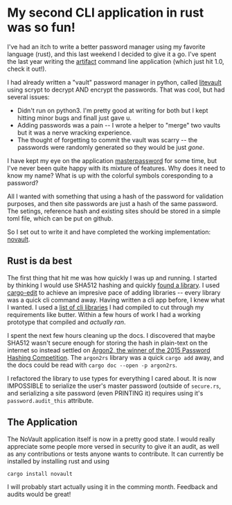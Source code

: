 # My second CLI application in rust was so fun!

I've had an itch to write a better password manager using my favorite
language (rust), and this last weekend I decided to give it a go.
I've spent the last year writing the [artifact][1] command line
application (which just hit 1.0, check it out!).

I had already written a "vault" password manager in python, called
[litevault][2] using scrypt to decrypt AND encrypt the passwords.
That was cool, but had several issues:
- Didn't run on python3. I'm pretty good at writing for both but
  I kept hitting minor bugs and finall just gave u.
- Adding passwords was a pain -- I wrote a helper to "merge" two
  vaults but it was a nerve wracking experience.
- The thought of forgetting to commit the vault was scarry -- the
  passwords were randomly generated so they would be just *gone*.

I have kept my eye on the application [masterpassword][3] for some time, but
I've never been quite happy with its mixture of features. Why does it need
to know my name? What is up with the colorful symbols coresponding to a
password?

All I wanted with something that using a hash of the password for
validation purposes, and then site passwords are just a hash of the
same password. The setings, reference hash and existing sites should
be stored in a simple toml file, which can be put on github.

So I set out to write it and have completed the working implementation:
[novault][4].

## Rust is da best
The first thing that hit me was how quickly I was up and running.  I started by
thinking I would use SHA512 hashing and quickly [found a library][5]. I used
[cargo-edit][6] to achieve an impresive pace of adding libraries -- every
library was a quick cli command away. Having written a cli app before, I knew
what I wanted. I used a [list of cli libraries][7] I had compiled to cut
through my requirements like butter. Within a few hours of work I had a working
prototype that compiled and *actually ran*.

I spent the next few hours cleaning up the docs. I discovered that maybe SHA512
wasn't secure enough for storing the hash in plain-text on the internet so
instead settled on [Argon2, the winner of the 2015 Password Hashing
Competition][8]. The `argon2rs` library was a quick `cargo add` away, and the docs
could be read with `cargo doc --open -p argon2rs`.

I refactored the library to use types for everything I cared about. It is now
IMPOSSIBLE to serialize the user's master password (outside of `secure.rs`, and
serializing a site password (even PRINTING it) requires using it's
`password.audit_this` attribute.

## The Application
The NoVault application itself is now in a pretty good state.  I would really
appreciate some people more versed in security to give it an audit, as well as
any contributions or tests anyone wants to contribute. It can currently be
installed by installing rust and using

```
cargo install novault
```

I will probably start actually using it in the comming month. Feedback and
audits would be great!

[1]: https://github.com/vitiral/artifact
[2]: https://github.com/vitiral/litevault
[3]: http://masterpasswordapp.com/
[4]: https://github.com/vitiral/novault
[5]: https://github.com/sfackler/rust-openssl
[6]: https://www.google.com/search?q=rust+cargo+add&ie=utf-8&oe=utf-8
[7]: https://github.com/vitiral/stdcli
[8]: https://en.wikipedia.org/wiki/Argon2
